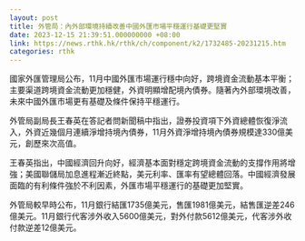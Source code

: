 ```yaml
---
layout: post
title: 外管局：內外部環境持續改善中國外匯市場平穩運行基礎更堅實
date: 2023-12-15 21:39:51.000000000 +08:00
link: https://news.rthk.hk/rthk/ch/component/k2/1732485-20231215.htm
categories: rthk
---
```


國家外匯管理局公布，11月中國外匯市場運行穩中向好，跨境資金流動基本平衡；主要渠道跨境資金流動更加穩健，外資明顯增配境內債券。隨著內外部環境改善，未來中國外匯市場更有基礎及條件保持平穩運行。

外管局副局長王春英在答記者問新聞稿中指出，證券投資項下外資總體恢復淨流入，外資近幾個月連續淨增持境內債券，11月外資淨增持境內債券規模達330億美元，創歷來次高值。

王春英指出，中國經濟回升向好，經濟基本面對穩定跨境資金流動的支撐作用將增強；美國聯儲局加息進程漸近終點，美元利率、匯率有望總體回落。中國經濟發展面臨的有利條件強於不利因素，外匯市場平穩運行的基礎更加堅實。

外管局較早時公布，11月銀行結匯1735億美元，售匯1981億美元，結售匯逆差246億美元。11月銀行代客涉外收入5600億美元，對外付款5612億美元，代客涉外收付款逆差12億美元。
